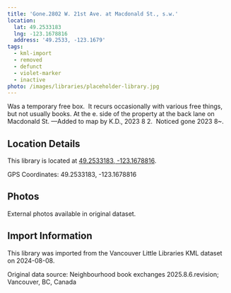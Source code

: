 ```yaml
---
title: 'Gone.2802 W. 21st Ave. at Macdonald St., s.w.'
location:
  lat: 49.2533183
  lng: -123.1678816
  address: '49.2533, -123.1679'
tags:
  - kml-import
  - removed
  - defunct
  - violet-marker
  - inactive
photo: /images/libraries/placeholder-library.jpg
---
```

Was a temporary free box.  It recurs occasionally with various free things, but not usually books.
At the e. side of the property at the back lane on Macdonald St.
—Added to map by K.D., 2023 8 2.  
Noticed gone 2023 8~. 

## Location Details

This library is located at [49.2533183, -123.1678816](https://www.google.com/maps?q=49.2533183,-123.1678816).

GPS Coordinates: 49.2533183, -123.1678816

## Photos

External photos available in original dataset.

## Import Information

This library was imported from the Vancouver Little Libraries KML dataset on 2024-08-08.

Original data source: Neighbourhood book exchanges 2025.8.6.revision; Vancouver, BC, Canada
